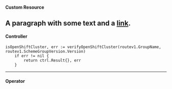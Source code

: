 #### Custom Resource
A paragraph with some text and a [link](http://hakim.se).
---
#### Controller

```
isOpenShiftCluster, err := verifyOpenShiftCluster(routev1.GroupName, routev1.SchemeGroupVersion.Version)
	if err != nil {
		return ctrl.Result{}, err
	}
```

---
#### Operator
